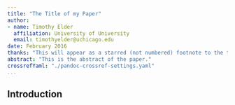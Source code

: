 ```yaml
---
title: "The Title of my Paper"
author:
- name: Timothy Elder
  affiliation: University of University
  email: timothyelder@uchicago.edu
date: February 2016
thanks: "This will appear as a starred (not numbered) footnote to the title."
abstract: "This is the abstract of the paper."
crossrefYaml: "./pandoc-crossref-settings.yaml"
...
```



## Introduction



